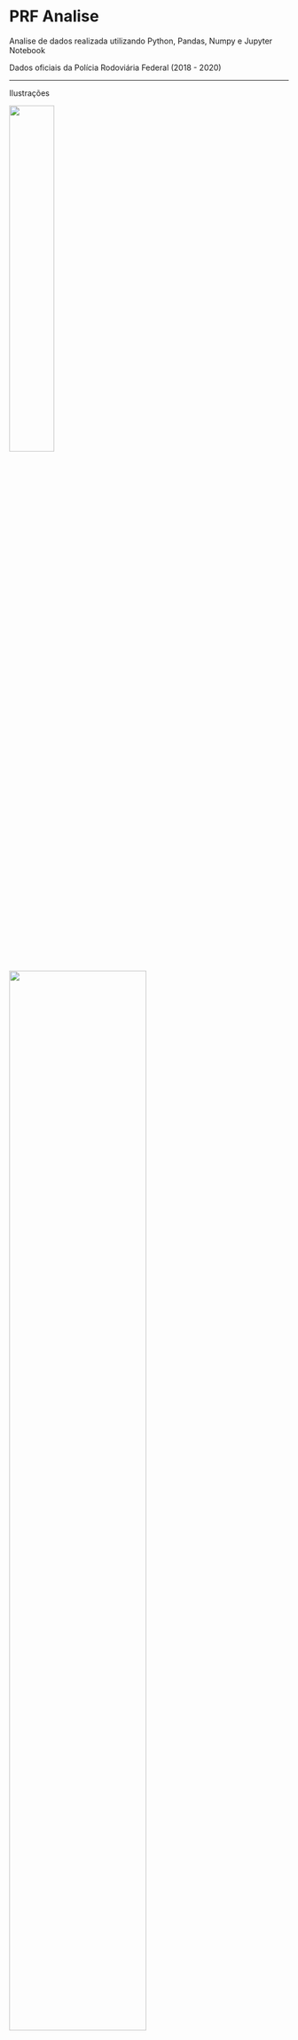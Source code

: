 # PRF Analise
 Analise de dados realizada utilizando Python, Pandas, Numpy e Jupyter Notebook
 
 Dados oficiais da Polícia Rodoviária Federal (2018 - 2020)

---
Ilustrações

<img src="https://user-images.githubusercontent.com/93921419/202866457-a90c0a68-f2c5-4274-a658-be8bab6ea7db.png" width = 40%>

<img src="https://user-images.githubusercontent.com/93921419/202866478-420443c2-dd8d-48a6-9110-64e33a54d6ed.png" width = 70%>

